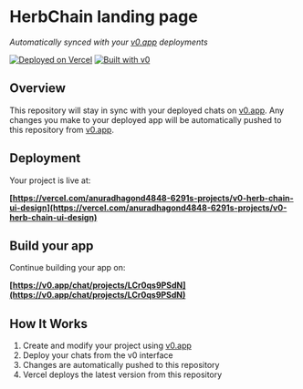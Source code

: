 # HerbChain landing page

*Automatically synced with your [v0.app](https://v0.app) deployments*

[![Deployed on Vercel](https://img.shields.io/badge/Deployed%20on-Vercel-black?style=for-the-badge&logo=vercel)](https://vercel.com/anuradhagond4848-6291s-projects/v0-herb-chain-ui-design)
[![Built with v0](https://img.shields.io/badge/Built%20with-v0.app-black?style=for-the-badge)](https://v0.app/chat/projects/LCr0qs9PSdN)

## Overview

This repository will stay in sync with your deployed chats on [v0.app](https://v0.app).
Any changes you make to your deployed app will be automatically pushed to this repository from [v0.app](https://v0.app).

## Deployment

Your project is live at:

**[https://vercel.com/anuradhagond4848-6291s-projects/v0-herb-chain-ui-design](https://vercel.com/anuradhagond4848-6291s-projects/v0-herb-chain-ui-design)**

## Build your app

Continue building your app on:

**[https://v0.app/chat/projects/LCr0qs9PSdN](https://v0.app/chat/projects/LCr0qs9PSdN)**

## How It Works

1. Create and modify your project using [v0.app](https://v0.app)
2. Deploy your chats from the v0 interface
3. Changes are automatically pushed to this repository
4. Vercel deploys the latest version from this repository